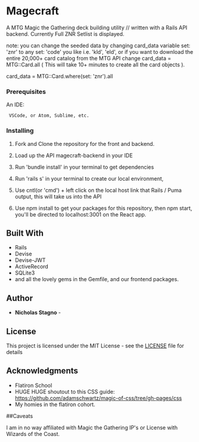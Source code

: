 # Magecraft

A MTG Magic the Gathering deck building utility // written with a Rails API backend. 
Currently Full ZNR Setlist is displayed.



note: you can change the seeded data by changing card_data variable set: 'znr' to any set: 'code' you like i.e. 'kld', 'eld', or if you want to download the entire 20,000+ card catalog from the MTG API change card_data = MTG::Card.all ( This will take 10+ minutes to create all the card objects ).

card_data = MTG::Card.where(set: 'znr').all      


### Prerequisites

An IDE:

     VSCode, or Atom, Sublime, etc.

### Installing

1. Fork and Clone the repository for the front and backend. 

2. Load up the API magecraft-backend in your IDE

3. Run 'bundle install' in your terminal to get dependencies

4. Run 'rails s' in your terminal to create our local environment,
 
5. Use cntl(or 'cmd') + left click on the local host link that Rails / Puma output, this will take us into the API

6. Use npm install to get your packages for this repository, then npm start, you'll be directed to localhost:3001 on the React app. 

## Built With

  - Rails
  - Devise
  - Devise-JWT
  - ActiveRecord
  - SQLite3
  - and all the lovely gems in the Gemfile, and our frontend packages. 

## Author

  - **Nicholas Stagno** - 
    

## License

This project is licensed under the MIT License - see the [LICENSE](LICENSE) file for details

## Acknowledgments

  - Flatiron School
  - HUGE HUGE shoutout to this CSS guide: https://github.com/adamschwartz/magic-of-css/tree/gh-pages/css
  - My homies in the flatiron cohort.
 
 ##Caveats
 
 I am in no way affiliated with Magic the Gathering IP's or License with Wizards of the Coast.

